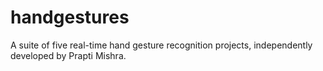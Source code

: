# handgestures
A suite of five real-time hand gesture recognition projects, independently developed by Prapti Mishra.
